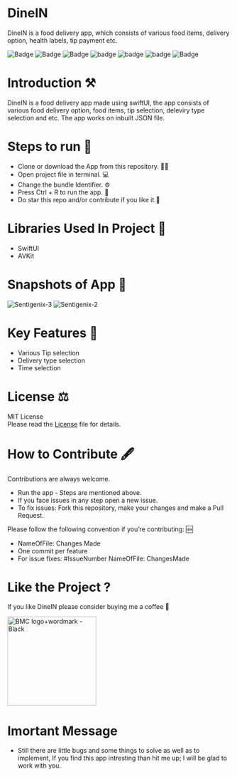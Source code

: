 # DineIN
DineIN is a food delivery app, which consists of various food items, delivery option, health labels, tip payment etc.

![Badge](https://img.shields.io/badge/License-MIT-yellow) 
![Badge](https://img.shields.io/badge/Language-SwiftUI-pink) 
![Badge](https://img.shields.io/badge/Xcode-12.1-green)
![badge](https://img.shields.io/badge/Swift-UI-red)
![badge](https://img.shields.io/badge/iOS-14.1-blue)
![badge](https://img.shields.io/badge/Platfrom-iOS-orange)
![Badge](https://img.shields.io/badge/FoodDelivery-Application-yellowgreen)

# Introduction ⚒  
DineIN is a food delivery app made using swiftUI, the app consists of various food delivery option, food items, tip selection, deleviry type selection and etc. The app 
works on inbuilt JSON file.  

# Steps to run 📲

* Clone or download the App from this repository. 👩‍💻
* Open project file in terminal. 💻
* Change the bundle Identifier. ⚙️
* Press Ctrl + R to run the app. 📲
* Do star this repo and/or contribute if you like it.🙂 

# Libraries Used In Project 📒 

* SwiftUI
* AVKit

# Snapshots of App 📸

![Sentigenix-3](https://user-images.githubusercontent.com/56252259/98069618-30043d80-1e85-11eb-8e17-2eabcae9e325.png)
![Sentigenix-2](https://user-images.githubusercontent.com/56252259/98069614-2e3a7a00-1e85-11eb-880c-bb40aca45d8e.png)

# Key Features 🔐
* Various Tip selection
* Delivery type selection
* Time selection

# License ⚖️  

MIT License<br> Please read the [License](https://github.com/gokulnair2001/DineIN/blob/main/LICENSE) file for details.

# How to Contribute 🖋 
Contributions are always welcome.
* Run the app - Steps are mentioned above.
* If you face issues in any step open a new issue.
* To fix issues: Fork this repository, make your changes and make a Pull Request. 

Please follow the following convention if you’re contributing: 🆕

* NameOfFile: Changes Made
* One commit per feature
* For issue fixes: #IssueNumber NameOfFile: ChangesMade

# Like the Project ?
If you like DineIN please consider buying me a coffee 🥰

[<img width="200" alt="BMC logo+wordmark - Black" src="https://user-images.githubusercontent.com/56252259/98195548-0c55fb80-1f48-11eb-8293-02131a0d908c.png">](https://www.buymeacoffee.com/gokulnair)

# Imortant Message 

* Still there are little bugs and some things to solve as well as to implement, If you find this app intresting than hit me up; I will be
glad to work with you.
